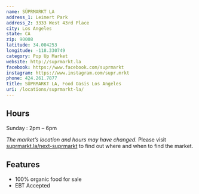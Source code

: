 ```yaml
---
name: SÜPRMARKT LA
address_1: Leimert Park
address_2: 3333 West 43rd Place
city: Los Angeles
state: CA
zip: 90008
latitude: 34.004253
longitude: -118.330749
category: Pop Up Market
website: http://suprmarkt.la
facebook: https://www.facebook.com/suprmarkt
instagram: https://www.instagram.com/supr.mrkt
phone: 424.261.7877
title: SÜPRMARKT LA, Food Oasis Los Angeles
uri: /locations/suprmarkt-la/
---
```


## Hours

Sunday
: 2pm – 6pm

_The market’s location and hours may have changed._ Please visit [suprmarkt.la/next-suprmarkt](http://suprmarkt.la/next-suprmarkt/) to find out where and when to find the market.

## Features

* 100% organic food for sale
* EBT Accepted
